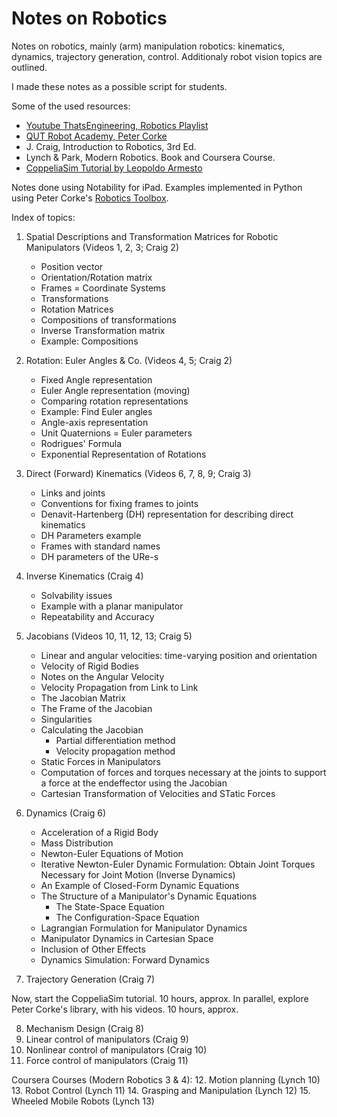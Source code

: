 # Notes on Robotics

Notes on robotics, mainly (arm) manipulation robotics: kinematics, dynamics, trajectory generation, control. Additionaly robot vision topics are outlined.

I made these notes as a possible script for students.

Some of the used resources:

- [Youtube ThatsEngineering, Robotics Playlist](https://www.youtube.com/playlist?list=PLZaGkBteQK3HQFSWDM7-yRQWTd86DeDIY)
- [QUT Robot Academy, Peter Corke](https://robotacademy.net.au/)
- J. Craig, Introduction to Robotics, 3rd Ed.
- Lynch & Park, Modern Robotics. Book and Coursera Course.
- [CoppeliaSim Tutorial by Leopoldo Armesto](https://www.youtube.com/playlist?list=PLjzuoBhdtaXOYfcZOPS98uDTf4aAoDSRR)

Notes done using Notability for iPad.
Examples implemented in Python using Peter Corke's [Robotics Toolbox](https://github.com/petercorke/robotics-toolbox-python).

Index of topics:

1. Spatial Descriptions and Transformation Matrices for Robotic Manipulators (Videos 1, 2, 3; Craig 2)
    - Position vector
    - Orientation/Rotation matrix
    - Frames = Coordinate Systems
    - Transformations
    - Rotation Matrices
    - Compositions of transformations
    - Inverse Transformation matrix
    - Example: Compositions
    
2. Rotation: Euler Angles & Co. (Videos 4, 5; Craig 2)
    - Fixed Angle representation
    - Euler Angle representation (moving)
    - Comparing rotation representations
    - Example: Find Euler angles
    - Angle-axis representation
    - Unit Quaternions = Euler parameters
    - Rodrigues' Formula
    - Exponential Representation of Rotations

3. Direct (Forward) Kinematics (Videos 6, 7, 8, 9; Craig 3)
    - Links and joints
    - Conventions for fixing frames to joints
    - Denavit-Hartenberg (DH) representation for describing direct kinematics
    - DH Parameters example
    - Frames with standard names
    - DH parameters of the URe-s

4. Inverse Kinematics (Craig 4)
    - Solvability issues
    - Example with a planar manipulator
    - Repeatability and Accuracy

5. Jacobians (Videos 10, 11, 12, 13; Craig 5)
    - Linear and angular velocities: time-varying position and orientation
    - Velocity of Rigid Bodies
    - Notes on the Angular Velocity
    - Velocity Propagation from Link to Link
    - The Jacobian Matrix
    - The Frame of the Jacobian
    - Singularities
    - Calculating the Jacobian
        - Partial differentiation method
        - Velocity propagation method
    - Static Forces in Manipulators
    - Computation of forces and torques necessary at the joints to support a force at the endeffector using the Jacobian
    - Cartesian Transformation of Velocities and STatic Forces

6. Dynamics (Craig 6)
    - Acceleration of a Rigid Body
    - Mass Distribution
    - Newton-Euler Equations of Motion
    - Iterative Newton-Euler Dynamic Formulation: Obtain Joint Torques Necessary for Joint Motion (Inverse Dynamics)
    - An Example of Closed-Form Dynamic Equations
    - The Structure of a Manipulator's Dynamic Equations
        - The State-Space Equation
        - The Configuration-Space Equation
    - Lagrangian Formulation for Manipulator Dynamics
    - Manipulator Dynamics in Cartesian Space
    - Inclusion of Other Effects
    - Dynamics Simulation: Forward Dynamics

7. Trajectory Generation (Craig 7)

Now, start the CoppeliaSim tutorial.
10 hours, approx.
In parallel, explore Peter Corke's library, with his videos.
10 hours, approx.

8. Mechanism Design (Craig 8)
9. Linear control of manipulators (Craig 9)
10. Nonlinear control of manipulators (Craig 10)
11. Force control of manipulators (Craig 11)

Coursera Courses (Modern Robotics 3 & 4):
12. Motion planning (Lynch 10)
13. Robot Control (Lynch 11)
14. Grasping and Manipulation (Lynch 12)
15. Wheeled Mobile Robots (Lynch 13)
